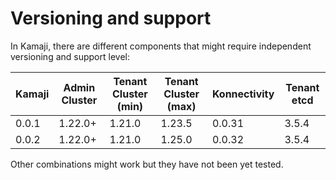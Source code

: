 # Versioning and support
In Kamaji, there are different components that might require independent versioning and support level:

|Kamaji|Admin Cluster|Tenant Cluster (min)|Tenant Cluster (max)|Konnectivity|Tenant etcd |
|------|-------------|--------------------|--------------------|------------|------------|
|0.0.1 |1.22.0+      |1.21.0              |1.23.5              |0.0.31      |3.5.4       |
|0.0.2 |1.22.0+      |1.21.0              |1.25.0              |0.0.32      |3.5.4       | 

Other combinations might work but they have not been yet tested.